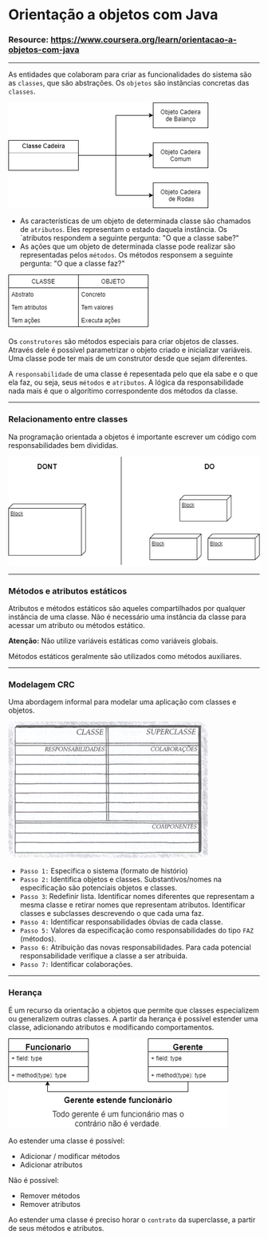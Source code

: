 # Orientação a objetos com Java

### Resource: https://www.coursera.org/learn/orientacao-a-objetos-com-java

***
As entidades que colaboram para criar as funcionalidades do sistema são as `classes`, que são abstrações. Os `objetos` são instâncias concretas das `classes`.

![Diagrama representando instâncias de uma classe Cadeira](/Images/OOP_Java/diagram_Cadeira.png)

- As características de um objeto de determinada classe são chamados de `atributos`. Eles representam o estado daquela instância. Os `atributos respondem a seguinte pergunta: "O que a classe sabe?"
- As ações que um objeto de determinada classe pode realizar são representadas pelos `métodos`. Os métodos responsem a seguinte pergunta: "O que a classe faz?"

![Tabela representando a diferença entre classes e objetos](/Images/OOP_Java/tabela_classes_objetos.png)

Os `construtores` são métodos especiais para criar objetos de classes. Através dele é possível parametrizar o objeto criado e inicializar variáveis. Uma classe pode ter mais de um construtor desde que sejam diferentes.

A `responsabilidade` de uma classe é repesentada pelo que ela sabe e o que ela faz, ou seja, seus `métodos` e `atributos`. A lógica da responsabilidade nada mais é que o algorítimo correspondente dos métodos da classe.

***

### Relacionamento entre classes

Na programação orientada a objetos é importante escrever um código com responsabilidades bem divididas.

![Ilustração representando um código com responsabilidades bem divididas e outro não](/Images/OOP_Java/blocos_responsabilidades.png)

***

### Métodos e atributos estáticos

Atributos e métodos estáticos são aqueles compartilhados por qualquer instância de uma classe. Não é necessário uma instância da classe para acessar um atributo ou métodos estático.

**Atenção:** Não utilize variáveis estáticas como variáveis globais.

Métodos estáticos geralmente são utilizados como métodos auxiliares.

***

### Modelagem CRC

Uma abordagem informal para modelar uma aplicação com classes e objetos.

![Exemplo de cartão CRC](/Images/OOP_Java/cartao_crc.PNG)

- `Passo 1:` Especifica o sistema (formato de histório)
- `Passo 2:` Identifica objetos e classes. Substantivos/nomes na especificação são potenciais objetos e classes.
- `Passo 3`: Redefinir lista. Identificar nomes diferentes que representam a mesma classe e retirar nomes que representam atributos. Identificar classes e subclasses descrevendo o que cada uma faz.
- `Passo 4:` Identificar responsabilidades óbvias de cada classe.
- `Passo 5:` Valores da especificação como responsabilidades do tipo `FAZ` (métodos).
- `Passo 6:` Atribuição das novas responsabilidades. Para cada potencial responsabilidade verifique a classe a ser atribuida.
- `Passo 7:` Identificar colaborações.

***

### Herança

É um recurso da orientação a objetos que permite que classes especializem ou generalizem outras classes. A partir da herança é possível estender uma classe, adicionando atributos e modificando comportamentos.

![Exemplo de herança](/Images/OOP_Java/exemplo_heranca.png)

Ao estender uma classe é possível:

- Adicionar / modificar métodos
- Adicionar atributos

Não é possível: 

- Remover métodos
- Remover atributos

Ao estender uma classe é preciso horar o `contrato` da superclasse, a partir de seus métodos e atributos.
